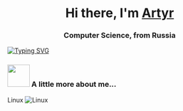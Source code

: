 <h1 align="center">Hi there, I'm <a href="https://www.instagram.com/artidasik/" target="_blank">Artyr</a> 
<h3 align="center">Computer Science, from Russia </h3>
  
[![Typing SVG](https://readme-typing-svg.herokuapp.com?color=%2336BCF7&lines=information+technology+professional)](https://git.io/typing-svg)

  
### <img src="https://media.giphy.com/media/VgCDAzcKvsR6OM0uWg/giphy.gif" width="50"> A little more about me...  
  
  Linux 	![Linux](https://img.shields.io/badge/Linux-FCC624?style=for-the-badge&logo=linux&logoColor=black)
